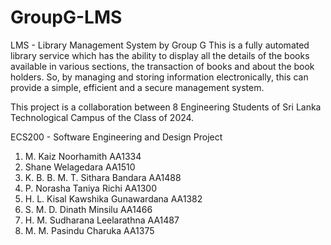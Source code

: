 # GroupG-LMS
LMS - Library Management System by Group G
This is a fully automated library service which has the ability to display all the details of the books available in various sections, the transaction of books and about the book holders.
So, by managing and storing information electronically, this can provide a simple, efficient and a secure management system.


This project is a collaboration between 8 Engineering Students of Sri Lanka Technological Campus of the Class of 2024.

ECS200 - Software Engineering and Design Project

1. M. Kaiz Noorhamith             			AA1334 		
2. Shane Welagedara 			            	AA1510 
3. K. B. B. M. T. Sithara Bandara 			AA1488
4. P. Norasha Taniya Richi 	 		      	AA1300 
5. H. L. Kisal Kawshika Gunawardana 		AA1382 
6. S. M. D. Dinath Minsilu 	 		      	AA1466
7. H. M. Sudharana Leelarathna 		    	AA1487
8. M. M. Pasindu Charuka 				        AA1375
